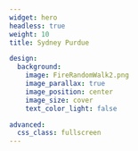 ```yaml
---
widget: hero
headless: true
weight: 10
title: Sydney Purdue

design:
  background:
    image: FireRandomWalk2.png
    image_parallax: true
    image_position: center
    image_size: cover
    text_color_light: false

advanced:
  css_class: fullscreen
---
```


